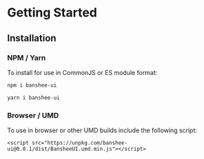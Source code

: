 # Getting Started

## Installation

### NPM / Yarn

To install for use in CommonJS or ES module format:

```bash
npm i banshee-ui

yarn i banshee-ui
```

### Browser / UMD

To use in browser or other UMD builds include the following script:

`<script src="https://unpkg.com/banshee-ui@0.0.1/dist/BansheeUI.umd.min.js"></script>`

